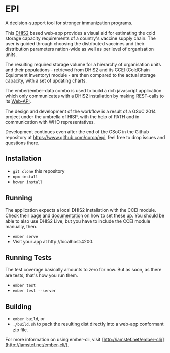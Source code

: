 # EPI

A decision-support tool for stronger immunization programs.

This [DHIS2](http://www.dhis2.org/) based web-app provides a visual
aid for estimating the cold storage capacity requirements of a
country's vaccine supply chain. The user is guided through choosing
the distributed vaccines and their distribution parameters nation-wide
as well as per level of organisation units.

The resulting required storage volume for a hierarchy of organisation
units and their populations - retrieved from DHIS2 and its CCEI
(ColdChain Equipment Inventory) module - are then compared to the
actual storage capacity, with a set of updating charts.

The ember/ember-data combo is used to build a rich javascript
application which only communicates with a DHIS2 installation by
making REST-calls to its
[Web-API](https://www.dhis2.org/doc/snapshot/en/user/html/ch32.html).

The design and development of the workflow is a result of a GSoC 2014
project under the umbrella of HISP, with the help of PATH and in
communication with WHO representatives.

Development continues even after the end of the GSoC in the Github
repository at https://www.github.com/coroa/epi, feel free to drop
issues and questions there.

## Installation

* `git clone` this repository
* `npm install`
* `bower install`

## Running

The application expects a local DHIS2 installation with the CCEI
module. Check their [page](http://www.dhis2.org) and
[documentation](https://www.dhis2.org/doc/snapshot/en/implementer/html/ch08.html)
on how to set these up. You should be able to also use DHIS2 Live, but
you have to include the CCEI module manually, then.

* `ember serve`
* Visit your app at http://localhost:4200.

## Running Tests

The test coverage basically amounts to zero for now. But as soon, as
there are tests, that's how you run them.

* `ember test`
* `ember test --server`

## Building

* `ember build`, or
* `./build.sh` to pack the resulting dist directly into a web-app conformant zip file.

For more information on using ember-cli, visit [http://iamstef.net/ember-cli/](http://iamstef.net/ember-cli/).
